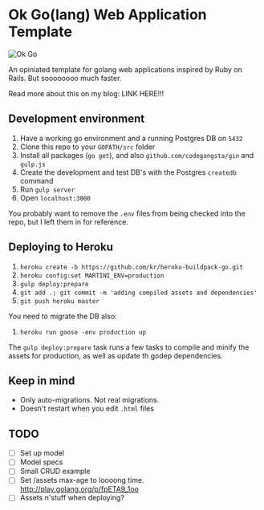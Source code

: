 Ok Go(lang) Web Application Template
====================================

![Ok Go](http://i.vimeocdn.com/video/38089409_640.jpg)

An opiniated template for golang web applications inspired by Ruby on Rails. But soooooooo much faster.

Read more about this on my blog: LINK HERE!!!

Development environment
-----------------------

1. Have a working go environment and a running Postgres DB on `5432`
2. Clone this repo to your `GOPATH/src` folder
2. Install all packages (`go get`), and also `github.com/codegangsta/gin` and `gulp.js`
3. Create the development and test DB's with the Postgres `createdb` command
3. Run `gulp server`
4. Open `localhost:3000`

You probably want to remove the `.env` files from being checked into the repo, but I left them in for reference.

Deploying to Heroku
--------------

1. `heroku create -b https://github.com/kr/heroku-buildpack-go.git`
2. `heroku config:set MARTINI_ENV=production`
3. `gulp deploy:prepare`
4. `git add .; git commit -m 'adding compiled assets and dependencies'`
5. `git push heroku master`

You need to migrate the DB also:

1. `heroku run goose -env production up`

The `gulp deploy:prepare` task runs a few tasks to compile and minify the assets for production, as well as update th godep dependencies.

Keep in mind
------------

- Only auto-migrations. Not real migrations.
- Doesn't restart when you edit `.html` files

TODO
----

- [ ] Set up model
- [ ] Model specs
- [ ] Small CRUD example
- [ ] Set /assets max-age to loooong time. http://play.golang.org/p/fpETA9_1oo
- [ ] Assets n'stuff when deploying?

